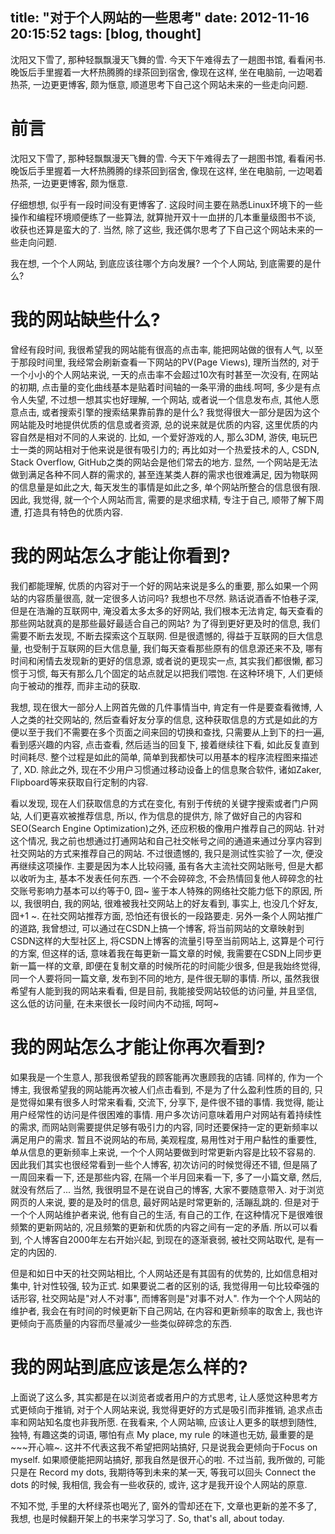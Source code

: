 title: "对于个人网站的一些思考"
date: 2012-11-16 20:15:52
tags: [blog, thought]
---

沈阳又下雪了, 那种轻飘飘漫天飞舞的雪. 今天下午难得去了一趟图书馆, 看看闲书. 晚饭后手里握着一大杯热腾腾的绿茶回到宿舍, 像现在这样, 坐在电脑前, 一边喝着热茶, 一边更更博客, 颇为惬意, 顺道思考下自己这个网站未来的一些走向问题.
<!-- more -->
# 前言

沈阳又下雪了, 那种轻飘飘漫天飞舞的雪. 今天下午难得去了一趟图书馆, 看看闲书. 晚饭后手里握着一大杯热腾腾的绿茶回到宿舍, 像现在这样, 坐在电脑前, 一边喝着热茶, 一边更更博客, 颇为惬意.

仔细想想, 似乎有一段时间没有更博客了. 这段时间主要在熟悉Linux环境下的一些操作和编程环境顺便练了一些算法, 就算抛开双十一血拼的几本重量级图书不谈, 收获也还算是蛮大的了. 当然, 除了这些, 我还偶尔思考了下自己这个网站未来的一些走向问题.

我在想,  一个个人网站, 到底应该往哪个方向发展? 一个个人网站, 到底需要的是什么?

# 我的网站缺些什么?

曾经有段时间, 我很希望我的网站能有很高的点击率, 能把网站做的很有人气, 以至于那段时间里, 我经常会刷新查看一下网站的PV(Page Views), 理所当然的, 对于一个小小的个人网站来说, 一天的点击率不会超过10次有时甚至一次没有, 在网站的初期, 点击量的变化曲线基本是贴着时间轴的一条平滑的曲线.呵呵, 多少是有点令人失望, 不过想一想其实也好理解, 一个网站, 或者说一个信息发布点, 其他人愿意点击, 或者搜索引擎的搜索结果靠前靠的是什么? 我觉得很大一部分是因为这个网站能及时地提供优质的信息或者资源, 总的说来就是优质的内容, 这里优质的内容自然是相对不同的人来说的. 比如, 一个爱好游戏的人, 那么3DM, 游侠, 电玩巴士一类的网站相对于他来说是很有吸引力的; 再比如对一个热爱技术的人, CSDN, Stack Overflow,  GitHub之类的网站会是他们常去的地方. 显然, 一个网站是无法做到满足各种不同人群的需求的, 甚至连某类人群的需求也很难满足, 因为物联网的信息量是如此之大, 每天发生的事情是如此之多, 单个网站所整合的信息很有限. 因此, 我觉得, 就一个个人网站而言, 需要的是求细求精, 专注于自己, 顺带了解下周遭, 打造具有特色的优质内容.

# 我的网站怎么才能让你看到?

我们都能理解, 优质的内容对于一个好的网站来说是多么的重要, 那么如果一个网站的内容质量很高, 就一定很多人访问吗? 我想也不尽然. 熟话说酒香不怕巷子深, 但是在浩瀚的互联网中, 淹没着太多太多的好网站, 我们根本无法肯定, 每天查看的那些网站就真的是那些最好最适合自己的网站? 为了得到更好更及时的信息, 我们需要不断去发现, 不断去探索这个互联网. 但是很遗憾的, 得益于互联网的巨大信息量, 也受制于互联网的巨大信息量, 我们每天查看那些原有的信息源还来不及, 哪有时间和闲情去发现新的更好的信息源, 或者说的更现实一点, 其实我们都很懒, 都习惯于习惯, 每天有那么几个固定的站点就足以把我们喂饱. 在这种环境下, 人们更倾向于被动的推荐, 而非主动的获取.

我想, 现在很大一部分人上网首先做的几件事情当中, 肯定有一件是要查看微博, 人人之类的社交网站的, 然后查看好友分享的信息, 这种获取信息的方式是如此的方便以至于我们不需要在多个页面之间来回的切换和查找, 只需要从上到下的扫一遍, 看到感兴趣的内容, 点击查看, 然后适当的回复下, 接着继续往下看, 如此反复直到时间耗尽. 整个过程是如此的简单, 简单到我都快可以用基本的程序流程图来描述了, XD. 除此之外, 现在不少用户习惯通过移动设备上的信息聚合软件, 诸如Zaker, Flipboard等来获取自行定制的内容.

看以发现, 现在人们获取信息的方式在变化, 有别于传统的关键字搜索或者门户网站, 人们更喜欢被推荐信息, 所以, 作为信息的提供方, 除了做好自己的内容和SEO(Search Engine Optimization)之外, 还应积极的像用户推荐自己的网站. 针对这个情况, 我之前也想通过打通网站和自己社交帐号之间的通道来通过分享内容到社交网站的方式来推荐自己的网站. 不过很遗憾的, 我只是测试性实验了一次, 便没再继续这项操作. 主要是因为本人比较闷骚, 虽有各大主流社交网站账号, 但是大都以收听为主, 基本不发表任何东西. 一个不会碎碎念, 不会热情回复他人碎碎念的社交账号影响力基本可以约等于0, 囧~ 鉴于本人特殊的网络社交能力低下的原因, 所以, 我很明白, 我的网站, 很难被我社交网站上的好友看到, 事实上, 也没几个好友, 囧+1 ~. 在社交网站推荐方面, 恐怕还有很长的一段路要走. 另外一条个人网站推广的道路, 我曾想过, 可以通过在CSDN上搞一个博客, 将当前网站的文章映射到CSDN这样的大型社区上, 将CSDN上博客的流量引导至当前网站上, 这算是个可行的方案, 但这样的话, 意味着我在每更新一篇文章的时候, 我需要在CSDN上同步更新一篇一样的文章, 即便在复制文章的时候所花的时间能少很多, 但是我始终觉得, 同一个人要将同一篇文章, 发布到不同的地方, 是件很无聊的事情. 所以, 虽然我很希望有人能到我的网站来看看, 但是目前, 我能接受网站较低的访问量, 并且坚信, 这么低的访问量, 在未来很长一段时间内不动摇, 呵呵~

# 我的网站怎么才能让你再次看到?

如果我是一个生意人, 那我很希望我的顾客能再次惠顾我的店铺. 同样的, 作为一个博主, 我很希望我的网站能再次被人们点击看到, 不是为了什么盈利性质的目的, 只是觉得如果有很多人时常来看看, 交流下, 分享下, 是件很不错的事情. 我觉得, 能让用户经常性的访问是件很困难的事情. 用户多次访问意味着用户对网站有着持续性的需求, 而网站则需要提供足够有吸引力的内容, 同时还要保持一定的更新频率以满足用户的需求. 暂且不说网站的布局, 美观程度, 易用性对于用户黏性的重要性, 单从信息的更新频率上来说, 一个个人网站要做到时常更新内容是比较不容易的. 因此我们其实也很经常看到一些个人博客, 初次访问的时候觉得还不错, 但是隔了一周回来看一下, 还是那些内容, 在隔一个半月回来看一下, 多了一小篇文章, 然后, 就没有然后了... 当然, 我很明显不是在说自己的博客, 大家不要随意带入. 对于浏览网页的人来说, 要的是及时的信息, 最好网站是时常更新的, 活蹦乱跳的. 但是对于一个个人网站维护者来说, 他有自己的生活, 有自己的工作, 在这种情况下是很难很频繁的更新网站的, 况且频繁的更新和优质的内容之间有一定的矛盾. 所以可以看到, 个人博客自2000年左右开始兴起, 到现在的逐渐衰弱, 被社交网站取代, 是有一定的内因的.

但是和如日中天的社交网站相比, 个人网站还是有其固有的优势的, 比如信息相对集中, 针对性较强, 较为正式. 如果要说二者的区别的话, 我觉得用一句比较牵强的话形容, 社交网站是"对人不对事", 而博客则是"对事不对人". 作为一个个人网站的维护者, 我会在有时间的时候更新下自己网站, 在内容和更新频率的取舍上, 我也许更倾向于高质量的内容而尽量减少一些类似碎碎念的东西.

# 我的网站到底应该是怎么样的?

上面说了这么多, 其实都是在以浏览者或者用户的方式思考, 让人感觉这种思考方式更倾向于推销, 对于个人网站来说, 我觉得更好的方式是吸引而非推销, 追求点击率和网站知名度也非我所愿. 在我看来, 个人网站嘛, 应该让人更多的联想到随性, 独特, 有趣这类的词语, 哪怕有点 My place, my rule 的味道也无妨, 最重要的是~~~开心嘛~. 这并不代表这我不希望把网站搞好, 只是说我会更倾向于Focus on myself. 如果顺便能把网站搞好, 那我自然是很开心的啦. 不过当前, 我所做的, 可能只是在 Record my dots, 我期待等到未来的某一天, 等我可以回头 Connect the dots 的时候, 我相信, 我会有一些收获的, 或许, 这才是我开设个人网站的原意.

不知不觉, 手里的大杯绿茶也喝光了, 窗外的雪却还在下, 文章也更新的差不多了, 我想, 也是时候翻开架上的书来学习学习了. So, that's all, about today.